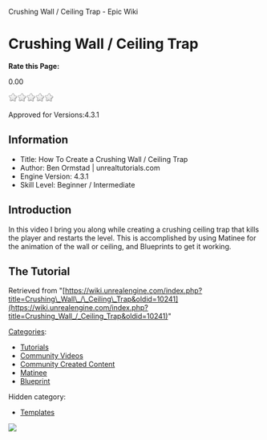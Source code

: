Crushing Wall / Ceiling Trap - Epic Wiki                    

Crushing Wall / Ceiling Trap
============================

**Rate this Page:**

0.00

![](/extensions/VoteNY/images/star_off.gif)![](/extensions/VoteNY/images/star_off.gif)![](/extensions/VoteNY/images/star_off.gif)![](/extensions/VoteNY/images/star_off.gif)![](/extensions/VoteNY/images/star_off.gif)

Approved for Versions:4.3.1

Information
-----------

*   Title: How To Create a Crushing Wall / Ceiling Trap
*   Author: Ben Ormstad | unrealtutorials.com
*   Engine Version: 4.3.1
*   Skill Level: Beginner / Intermediate

  

Introduction
------------

In this video I bring you along while creating a crushing ceiling trap that kills the player and restarts the level. This is accomplished by using Matinee for the animation of the wall or ceiling, and Blueprints to get it working.

  

The Tutorial
------------

Retrieved from "[https://wiki.unrealengine.com/index.php?title=Crushing\_Wall\_/\_Ceiling\_Trap&oldid=10241](https://wiki.unrealengine.com/index.php?title=Crushing_Wall_/_Ceiling_Trap&oldid=10241)"

[Categories](/Special:Categories "Special:Categories"):

*   [Tutorials](/Category:Tutorials "Category:Tutorials")
*   [Community Videos](/Category:Community_Videos "Category:Community Videos")
*   [Community Created Content](/Category:Community_Created_Content "Category:Community Created Content")
*   [Matinee](/Category:Matinee "Category:Matinee")
*   [Blueprint](/Category:Blueprint "Category:Blueprint")

Hidden category:

*   [Templates](/Category:Templates "Category:Templates")

  ![](https://tracking.unrealengine.com/track.png)